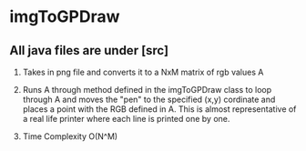 # imgToGPDraw
## All java files are under [src]

1) Takes in png file and converts it to a NxM matrix of rgb values A

2) Runs A through method defined in the imgToGPDraw class to loop through A
   and moves the "pen" to the specified (x,y) cordinate and places a point with
   the RGB defined in A. This is almost representative of a real life printer where
   each line is printed one by one.

3) Time Complexity O(N^M)
